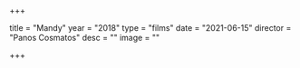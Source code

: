 +++

title = "Mandy"
year = "2018"
type = "films"
date = "2021-06-15"
director = "Panos Cosmatos"
desc = ""
image = ""

+++

